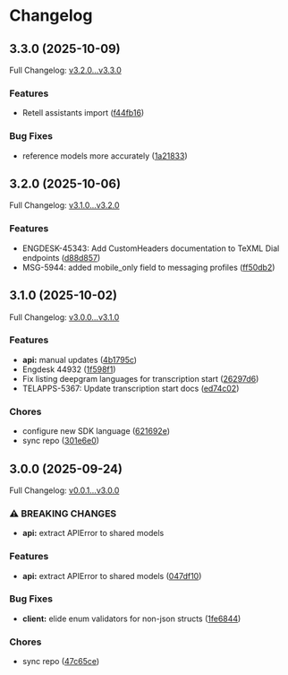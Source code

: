 # Changelog

## 3.3.0 (2025-10-09)

Full Changelog: [v3.2.0...v3.3.0](https://github.com/team-telnyx/telnyx-go/compare/v3.2.0...v3.3.0)

### Features

* Retell assistants import ([f44fb16](https://github.com/team-telnyx/telnyx-go/commit/f44fb16c42564811398675d81458d7ad9c3fd5d3))


### Bug Fixes

* reference models more accurately ([1a21833](https://github.com/team-telnyx/telnyx-go/commit/1a2183324599d907964e597f528bd760c16eb28f))

## 3.2.0 (2025-10-06)

Full Changelog: [v3.1.0...v3.2.0](https://github.com/team-telnyx/telnyx-go/compare/v3.1.0...v3.2.0)

### Features

* ENGDESK-45343: Add CustomHeaders documentation to TeXML Dial endpoints ([d88d857](https://github.com/team-telnyx/telnyx-go/commit/d88d8571a2e88f4616bd984278b647703115bd5c))
* MSG-5944: added mobile_only field to messaging profiles ([ff50db2](https://github.com/team-telnyx/telnyx-go/commit/ff50db27726cec5faacda9df532d9fa103ca8260))

## 3.1.0 (2025-10-02)

Full Changelog: [v3.0.0...v3.1.0](https://github.com/team-telnyx/telnyx-go/compare/v3.0.0...v3.1.0)

### Features

* **api:** manual updates ([4b1795c](https://github.com/team-telnyx/telnyx-go/commit/4b1795c55b366192a56adcace1040571ee52c050))
* Engdesk 44932 ([1f598f1](https://github.com/team-telnyx/telnyx-go/commit/1f598f1d138ea06138e6864082796c093919010c))
* Fix listing deepgram languages for transcription start ([26297d6](https://github.com/team-telnyx/telnyx-go/commit/26297d6da9ea37e8acd38f8b3f668169eb37d2c8))
* TELAPPS-5367: Update transcription start docs ([ed74c02](https://github.com/team-telnyx/telnyx-go/commit/ed74c02d5df98f587ea8ca51fcb60d9050beb007))


### Chores

* configure new SDK language ([621692e](https://github.com/team-telnyx/telnyx-go/commit/621692e2c21b74541d6167a5748729bab2f58832))
* sync repo ([301e6e0](https://github.com/team-telnyx/telnyx-go/commit/301e6e0f3028bbdd6bbefc0edac334af09a677aa))

## 3.0.0 (2025-09-24)

Full Changelog: [v0.0.1...v3.0.0](https://github.com/team-telnyx/telnyx-go/compare/v0.0.1...v3.0.0)

### ⚠ BREAKING CHANGES

* **api:** extract APIError to shared models

### Features

* **api:** extract APIError to shared models ([047df10](https://github.com/team-telnyx/telnyx-go/commit/047df107a0e129a71db1a41f4edbd556acf1219a))


### Bug Fixes

* **client:** elide enum validators for non-json structs ([1fe6844](https://github.com/team-telnyx/telnyx-go/commit/1fe6844f47a0cdc99db123a31cf3ee04dcfe06a9))


### Chores

* sync repo ([47c65ce](https://github.com/team-telnyx/telnyx-go/commit/47c65ce66fb46253601d34ebebf57848270a82a3))
